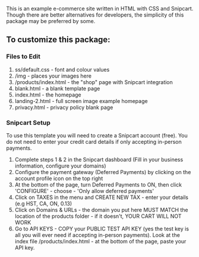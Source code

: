 This is an example e-commerce site written in HTML with CSS and Snipcart.  Though there are better alternatives for developers, the simplicity of this package may be preferred by some.

## To customize this package:

### Files to Edit

1) ss/default.css - font and colour values
2) /img - places your images here
3) /products/index.html - the "shop" page with Snipcart integration
4) blank.html - a blank template page
5) index.html - the homepage
6) landing-2.html - full screen image example homepage
7) privacy.html - privacy policy blank page

### Snipcart Setup

To use this template you will need to create a Snipcart account (free).  You do not need to enter your credit card details if only accepting in-person payments.

1) Complete steps 1 & 2 in the Snipcart dashboard (Fill in your business information, configure your domains)
2) Configure the payment gateway (Deferred Payments) by clicking on the account profile icon on the top right
3) At the bottom of the page, turn Deferred Payments to ON, then click 'CONFIGURE' - choose - 'Only allow deferred payments'
4) Click on TAXES in the menu and CREATE NEW TAX - enter your details (e.g HST, CA, ON, 0.13)
5) Click on Domains & URLs - the domain you put here MUST MATCH the location of the products folder - if it doesn't, YOUR CART WILL NOT WORK
6) Go to API KEYS - COPY your PUBLIC TEST API KEY (yes the test key is all you will ever need if accepting in-person payments).  Look at the index file /products/index.html - at the bottom of the page, paste your API key.